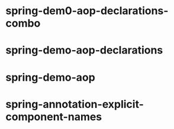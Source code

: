 # spring-dem0-aop-declarations-combo

# spring-demo-aop-declarations

# spring-demo-aop

# spring-annotation-explicit-component-names

